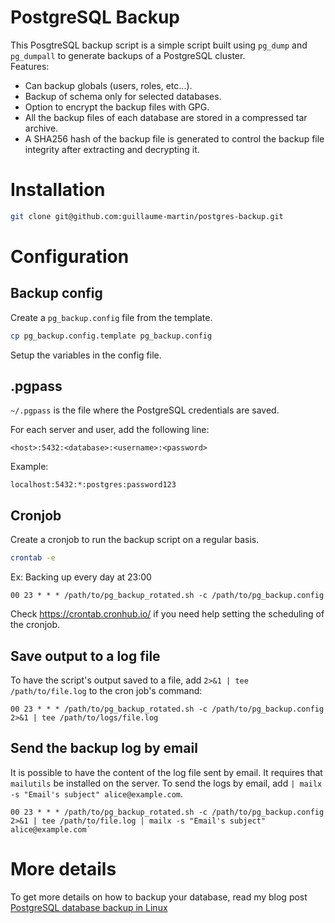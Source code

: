 # PostgreSQL Backup

This PosgtreSQL backup script is a simple script built using `pg_dump` and `pg_dumpall` to generate backups of a PostgreSQL cluster.  
Features:
- Can backup globals (users, roles, etc...).
- Backup of schema only for selected databases.
- Option to encrypt the backup files with GPG.
- All the backup files of each database are stored in a compressed tar archive.
- A SHA256 hash of the backup file is generated to control the backup file integrity after extracting and decrypting it.

# Installation

```sh
git clone git@github.com:guillaume-martin/postgres-backup.git
```

# Configuration

## Backup config

Create a `pg_backup.config` file from the template.
```sh
cp pg_backup.config.template pg_backup.config
```

Setup the variables in the config file.


## .pgpass

`~/.pgpass` is the file where the PostgreSQL credentials are saved.

For each server and user, add the following line:
```
<host>:5432:<database>:<username>:<password>
```

Example:
```
localhost:5432:*:postgres:password123
```

## Cronjob

Create a cronjob to run the backup script on a regular basis.
```sh
crontab -e
```

Ex: 
Backing up every day at 23:00
```
00 23 * * * /path/to/pg_backup_rotated.sh -c /path/to/pg_backup.config
```

Check https://crontab.cronhub.io/ if you need help setting the scheduling of the cronjob.


## Save output to a log file

To have the script's output saved to a file, add `2>&1 | tee /path/to/file.log` to the cron job's command:
```
00 23 * * * /path/to/pg_backup_rotated.sh -c /path/to/pg_backup.config 2>&1 | tee /path/to/logs/file.log
```

## Send the backup log by email

It is possible to have the content of the log file sent by email. It requires that `mailutils` be installed on the server.
To send the logs by email, add `| mailx -s "Email's subject" alice@example.com`.
```
00 23 * * * /path/to/pg_backup_rotated.sh -c /path/to/pg_backup.config 2>&1 | tee /path/to/file.log | mailx -s "Email's subject" alice@example.com`
```


# More details

To get more details on how to backup your database, read my blog post [PostgreSQL database backup in Linux](https://guillaume-martin.github.io/postgresql-backup.html)

